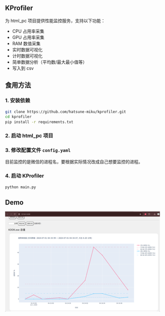 ## KProfiler

为 html_pc 项目提供性能监控服务，支持以下功能：

- CPU 占用率采集
- GPU 占用率采集
- RAM 数值采集
- 实时数据可视化
- 计时数据可视化
- 简单数据分析（平均数/最大最小值等）
- 写入到 csv

## 食用方法

### 1. 安装依赖

```bash
git clone https://github.com/hatsune-miku/kprofiler.git
cd kprofiler
pip install -r requirements.txt
```

### 2. 启动 html_pc 项目

### 3. 修改配置文件 `config.yaml`

目前监控的是微信的进程名，要根据实际情况改成自己想要监控的进程。

### 4. 启动 KProfiler

```bash
python main.py
```

## Demo

![Demo 1](doc/demo2.jpg)
